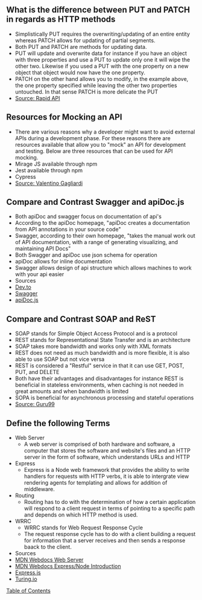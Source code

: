## What is the difference between PUT and PATCH in regards as HTTP methods
* Simplistically PUT requires the overwriting/updating of an entire entity whereas PATCH allows for updating of partial segments.
* Both PUT and PATCH are methods for updating data.
* PUT will update and overwrite data for instance if you have an object with three properties and use a PUT to update only one it will wipe the other two. Likewise if you used a PUT with the one property on a new object that object would now have the one property.
* PATCH on the other hand allows you to modify, in the example above, the one property specified while leaving the other two properties untouched. In that sense PATCH is more delicate the PUT
* [Source: Rapid API](https://rapidapi.com/blog/put-vs-patch/)

## Resources for Mocking an API
* There are various reasons why a developer might want to avoid external APIs during a development phase. For these reasons there are resources available that allow you to "mock" an API for development and testing. Below are three resources that can be used for API mocking.
* Mirage JS available through npm
* Jest available through npm
* Cypress
* [Source: Valentino Gagliardi](https://www.valentinog.com/blog/fake/)

## Compare and Contrast Swagger and apiDoc.js
* Both apiDoc and swagger focus on documentation of api's 
* According to the apiDoc homepage, "apiDoc creates a documentation from API annotations in your source code"
* Swagger, according to their own homepage, "takes the manual work out of API documentation, with a range of generating visualizing, and maintaining API Docs"
* Both Swagger and apiDoc use json schema for operation
* apiDoc allows for inline documentation
* Swagger allows design of api structure which allows machines to work with your api easier
* Sources
* [Dev.to](https://dev.to/themsiqueira/document-a-api-nodejs-with-apidoc-69k)
* [Swagger](https://swagger.io/)
* [apiDoc.js](https://apidocjs.com/)


## Compare and Contrast SOAP and ReST
* SOAP stands for Simple Object Access Protocol and is a protocol
* REST stands for Representational State Transfer and is an architecture
* SOAP takes more bandwidth and works only with XML formats
* REST does not need as much bandwidth and is more flexible, it is also able to use SOAP but not vice versa
* REST is considered a "Restful" service in that it can use GET, POST, PUT, and DELETE
* Both have their advantages and disadvantages for instance REST is beneficial in stateless environments, when caching is not needed in great amounts and when bandwidth is limited
* SOPA is beneficial for asynchronous processing and stateful operations
* [Source: Guru99](https://www.guru99.com/comparison-between-web-services.html)


## Define the following Terms
* Web Server
  * A web server is comprised of both hardware and software, a computer that stores the software and website's files and an HTTP server in the form of software, which understands URLs and HTTP
* Express
  * Express is a Node web framework that provides the ability to write handlers for requests with HTTP verbs, it is able to intergrate view rendering agents for templating and allows for addition of middleware.
* Routing
  * Routing has to do with the determination of how a certain application will respond to a client request in terms of pointing to a specific path and depends on which HTTP method is used.
* WRRC
  * WRRC stands for Web Request Response Cycle
  * The request response cycle has to do with a client building a request for information that a server receives and then sends a response baack to the client.
* Sources
* [MDN Webdocs Web Server](https://developer.mozilla.org/en-US/docs/Learn/Common_questions/What_is_a_web_server)
* [MDN Webdocs Express/Node Introduction](https://developer.mozilla.org/en-US/docs/Learn/Server-side/Express_Nodejs/Introduction)
* [Express.js](http://expressjs.com/en/starter/basic-routing.html)
* [Turing.io](https://backend.turing.io/module2/lessons/how_the_web_works_http)



[Table of Contents](README.md)